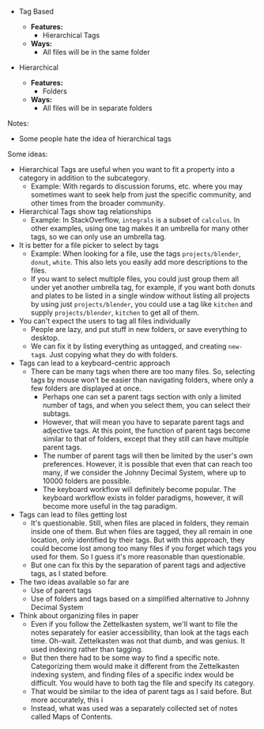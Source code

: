 - Tag Based
	- **Features:**
		- Hierarchical Tags
	- **Ways:**
		- All files will be in the same folder

- Hierarchical
	- **Features:**
		- Folders
	- **Ways:**
		- All files will be in separate folders

Notes:
- Some people hate the idea of hierarchical tags

Some ideas:
- Hierarchical Tags are useful when you want to fit a property into a category in addition to the subcategory.
	- Example: With regards to discussion forums, etc. where you may sometimes want to seek help from just the specific community, and other times from the broader community.
- Hierarchical Tags show tag relationships
	- Example: In StackOverflow, `integrals` is a subset of `calculus`. In other examples, using one tag makes it an umbrella for many other tags, so we can only use an umbrella tag.
- It is better for a file picker to select by tags
	- Example: When looking for a file, use the tags `projects/blender`, `donut`, `white`. This also lets you easily add more descriptions to the files.
	- If you want to select multiple files, you could just group them all under yet another umbrella tag, for example, if you want both donuts and plates to be listed in a single window without listing all projects by using just `projects/blender`, you could use a tag like `kitchen` and supply `projects/blender`, `kitchen` to get all of them.
- You can't expect the users to tag all files individually
	- People are lazy, and put stuff in new folders, or save everything to desktop.
	- We can fix it by listing everything as untagged, and creating `new-tag`s. Just copying what they do with folders.
- Tags can lead to a keyboard-centric approach
	- There can be many tags when there are too many files. So, selecting tags by mouse won't be easier than navigating folders, where only a few folders are displayed at once.
		- Perhaps one can set a parent tags section with only a limited number of tags, and when you select them, you can select their subtags.
		- However, that will mean you have to separate parent tags and adjective tags. At this point, the function of parent tags become similar to that of folders, except that they still can have multiple parent tags.
		- The number of parent tags will then be limited by the user's own preferences. However, it is possible that even that can reach too many, if we consider the Johnny Decimal System, where up to 10000 folders are possible.
		- The keyboard workflow will definitely become popular. The keyboard workflow exists in folder paradigms, however, it will become more useful in the tag paradigm.
- Tags can lead to files getting lost
	- It's questionable. Still, when files are placed in folders, they remain inside one of them. But when files are tagged, they all remain in one location, only identified by their tags. But with this approach, they could become lost among too many files if you forget which tags you used for them. So I guess it's more reasonable than questionable.
	- But one can fix this by the separation of parent tags and adjective tags, as I stated before.
- The two ideas available so far are
	- Use of parent tags
	- Use of folders and tags based on a simplified alternative to Johnny Decimal System
- Think about organizing files in paper
	- Even if you follow the Zettelkasten system, we'll want to file the notes separately for easier accessibility, than look at the tags each time. Oh-wait. Zettelkasten was not that dumb, and was genius. It used indexing rather than tagging.
	- But then there had to be some way to find a specific note. Categorizing them would make it different from the Zettelkasten indexing system, and finding files of a specific index would be difficult. You would have to both tag the file and specify its category.
	- That would be similar to the idea of parent tags as I said before. But more accurately, this i
	- Instead, what was used was a separately collected set of notes called Maps of Contents.